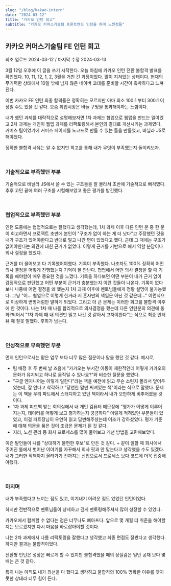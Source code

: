 ```yaml
---
slug: "/blog/kakao-intern"
date: "2024-03-12"
title: "카카오 인턴 회고"
subtitle: "카카오 커머스기술팀 프론트엔드 인턴을 하며 느낀점들"
---
```


## **카카오 커머스기술팀 FE 인턴 회고**

<p class="text-time">최초 업로드 2024-03-12 / 마지막 수정 2024-03-13</p>

3월 12일 오후에 이 글을 쓰기 시작한다. 오늘 아침에 카카오 인턴 전환 불합격 발표를 확인했다.
10, 11, 12, 1, 2, 3월을 거친 긴 과정이었다.
많이 지쳐있는 상태이다.
현재의 무기력한 상태에서 10일 밖에 남지 않은 네이버 코테를 준비할 시간이 촉박하다고 느껴진다.

이번 카카오 FE 인턴 최종 합격률은 정확히는 모르지만 아마 최소 100:1 부터 300:1 이상일 수도 있을 것 같다. 요즘 취업시장은 바늘 구멍을 통과해야하는 느낌이다.

내가 했던 과제를 대략적으로 설명해보자면 1차 과제는 협업으로 웹앱을 만드는 일이었고 2차 과제는 개인이 웹앱 과제를 리팩토링해서 본인의 결대로 개선시키는 과제였다. 커머스 팀이었기에 커머스 페이지를 노코드로 만들 수 있는 툴을 만들었고, 바닐라 JS로 해야했다.

정확한 불합격 사유는 알 수 없지만 회고를 통해 내가 무엇이 부족했는지 돌이켜보자.

<br/>

### **기술적으로 부족했던 부분**

기술적으로 바닐라 JS에서 쓸 수 있는 구조들을 잘 몰라서 초반에 기술적으로 삐걱댔다. 추후 고민 끝에 여러 구조를 시험해보았고 좋은 평가를 받긴했다.

<br/>

### **협업적으로 부족했던 부분**

인턴 도중에는 협업적으로는 잘했다고 생각했는데, 1차 과제 이후 다른 인턴 분 중 한 분이 회고하면서 프로젝트 초반에 본인이 "구조가 없이 하는 게 더 낫다"고 주장했던 것을 내가 구조가 있어야한다고 반대로 밀고 나간 면이 있었다고 했다.
근데 그 때에는 구조가 없어야한다는 의견에 대한 근거가 없었다. 이렇게 근거를 기반으로 해서 역할 분담이나 의사 결정을 했었다.

근거를 더 물어보고 다 기록했어야했다. 기록이 부족했다. 나조차도 100% 정확히 어떤 의사 결정을 어떻게 진행했는지 기억이 잘 안난다. <span class="text-red">협업에서 어떤 의사 결정을 할 때 기록을 해야함이 매우 중요한 것을 느꼈다. 기록을 하다보면 어떤 부분이 내가 근거 없이 감정적으로 판단했고 어떤 부분이 근거가 충분했는지 이런 것들이 나온다.</span> 기록이 없다 보니 나중에
어떤 결정을 왜 했는지 1차 과제 이후에 멘토님들에게 정황 설명이 불가능했다. 그냥 "어... 협업으로 이렇게 한거라 저 혼자만의 책임은 아닌 것 같은데..." 이런식으로 이상하게 변명처럼만 말하게 되었다. 그리고 더 큰 문제는 이러한 회고를 불합격 이후에 한 것이다. 나는 1차 때 나름 합리적으로 의사결정을 했는데 다른 인턴분의 의견에 동화?되어서 "1차 과제 때 내 의견만 밀고 나간 것 같아서 고쳐야한다"는 식으로 최종 인터뷰 때 잘못 말했다. 후회가 남는다.

<br/>

### **인성적으로 부족했던 부분**

먼저 인턴으로서는 맡은 업무 보다 너무 많은 질문이나 말을 했던 것 같다. 예시로,

- 팀 배정 후 두 번째 날 즈음에 "카카오는 부서간 이동이 제한적인데 어떻게 카카오의 문화가 유지되고 하나로 움직일 수 있나요?"와 비슷한 질문을 했었다.
- "구글 엔지니어는 이렇게 일한다"라는 책을 예전에 읽고 무슨 소린지 몰라서 덮어두었는데, 잘 안다고 착각하고 "당연한 말만 써져있는 책"이라는 식으로 말했다. 문제는 이 책을 우리 파트에서 스터디하고 있던 책이라서 내가 오만하게 비추어졌을 것이다.
- 1차 과제 피드백 받는 회의실에서 내 개인 컴퓨터 메모장에 "평가가 어떻게 이루어지는지, 데이터를 어떻게 보고 평가하는지 궁금하다" 이렇게 적혀있던 부분들이 있었고, 이걸 파트장님이 우연히 읽고 답변해주셨는데 어조가 강하셨었다. 평가 기준에 대해 의문을 품은 것이 조금은 문제가 된 것 같다.
- 지라, 노션 관리 등 회사 프로세스를 많이 물어보고 개선 방법을 고민해보았다.

이런 발언들이 나를 "상대하기 불편한 후보"로 만든 것 같다. + 같이 일할 때 회사에서 주어진 틀에서 벗어난 이야기를 자꾸해서 회사 핏과 안 맞는다고 생각했을 수도 있겠다. 내가 그러한 직책까지 올라가기 전까지는 신입으로서 프로세스 보다 코드에 더욱 집중해야했다.

<br/>

### **마치며**

내가 부족했다고 느끼는 점도 있고, 이겨내기 어려운 점도 있었던 인턴이었다.

하지만 전반적으로 멘토님들이 상세하고 깊게 멘토링해주셔서 많이 성장할 수 있었다.

카카오에서 함께할 수 없다는 점은 너무나도 뼈아프다. 앞으로 몇 개월 더 취준을 해야할지는 모르겠지만 다시 마음을 바로잡아야할 것이다.

나는 2차 과제에서 나름 리팩토링을 잘했다고 생각했고 최종 면접도 잘봤다고 생각했다. 하지만 결과는 불합격이었다.

전환형 인턴은 성장은 빠르게 할 수 있지만 불합격했을 때의 상실감은 일반 공채 보다 몇 배는 큰 것 같다.

특히 나는 아직도 내가 최선을 다 했다고 생각하고 불합격의 100% 명확한 이유를 찾지 못한 상태라 너무 힘이 든다.
